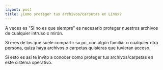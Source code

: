 ```yaml
---
layout: post
title: ¿Como proteger tus archivos/carpetas en Linux?
---
```


A veces es "Si no es que siempre" es necesario proteger nuestros archivos de cualquier intruso o mirón. 

Si eres de los que suele compartir su pc, con algún familiar o cualquier otra persona, quiza haya archivos o carpetas quisieras  que tuvieran acceso. 

Si esto es así te invito a conocer como proteger tus archivos/carpetas en este sistema operativo.

